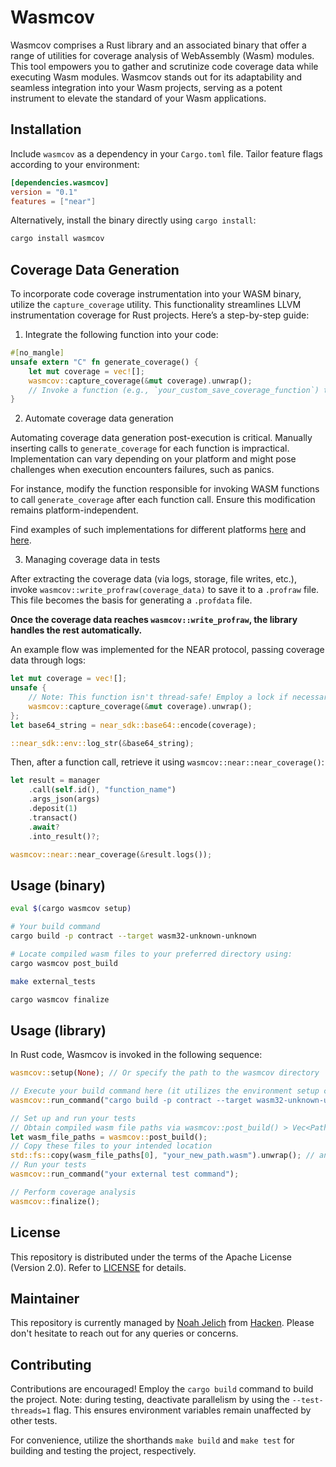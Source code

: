 # Wasmcov

Wasmcov comprises a Rust library and an associated binary that offer a range of utilities for coverage analysis of WebAssembly (Wasm) modules. This tool empowers you to gather and scrutinize code coverage data while executing Wasm modules. Wasmcov stands out for its adaptability and seamless integration into your Wasm projects, serving as a potent instrument to elevate the standard of your Wasm applications.

## Installation

Include `wasmcov` as a dependency in your `Cargo.toml` file. Tailor feature flags according to your environment:

```toml
[dependencies.wasmcov]
version = "0.1"
features = ["near"]
```

Alternatively, install the binary directly using `cargo install`:

```bash
cargo install wasmcov
```

## Coverage Data Generation

To incorporate code coverage instrumentation into your WASM binary, utilize the `capture_coverage` utility. This functionality streamlines LLVM instrumentation coverage for Rust projects. Here’s a step-by-step guide:

1. Integrate the following function into your code:

```rust
#[no_mangle]
unsafe extern "C" fn generate_coverage() {
    let mut coverage = vec![];
    wasmcov::capture_coverage(&mut coverage).unwrap();
    // Invoke a function (e.g., `your_custom_save_coverage_function`) to preserve the coverage data or utilize `println!` for debugging.
}
```

2. Automate coverage data generation

Automating coverage data generation post-execution is critical. Manually inserting calls to `generate_coverage` for each function is impractical. Implementation can vary depending on your platform and might pose challenges when execution encounters failures, such as panics.

For instance, modify the function responsible for invoking WASM functions to call `generate_coverage` after each function call. Ensure this modification remains platform-independent.

Find examples of such implementations for different platforms [here](https://github.com/hknio/wasmcov-near-sdk-rs/compare/hknio:wasmcov-near-sdk-rs:55020df8e99057815685b75b70955cb79a9dfe28...wasmcov) and [here](https://github.com/radixdlt/radixdlt-scrypto/pull/1640/files).

3. Managing coverage data in tests

After extracting the coverage data (via logs, storage, file writes, etc.), invoke `wasmcov::write_profraw(coverage_data)` to save it to a `.profraw` file. This file becomes the basis for generating a `.profdata` file.

**Once the coverage data reaches `wasmcov::write_profraw`, the library handles the rest automatically.**

An example flow was implemented for the NEAR protocol, passing coverage data through logs:

```rust
let mut coverage = vec![];
unsafe {
    // Note: This function isn't thread-safe! Employ a lock if necessary.
    wasmcov::capture_coverage(&mut coverage).unwrap();
};
let base64_string = near_sdk::base64::encode(coverage);

::near_sdk::env::log_str(&base64_string);
```

Then, after a function call, retrieve it using `wasmcov::near::near_coverage()`:

```rust
let result = manager
    .call(self.id(), "function_name")
    .args_json(args)
    .deposit(1)
    .transact()
    .await?
    .into_result()?;

wasmcov::near::near_coverage(&result.logs());
```

## Usage (binary)

```bash
eval $(cargo wasmcov setup)

# Your build command
cargo build -p contract --target wasm32-unknown-unknown

# Locate compiled wasm files to your preferred directory using:
cargo wasmcov post_build

make external_tests

cargo wasmcov finalize
```

## Usage (library)

In Rust code, Wasmcov is invoked in the following sequence:

```rust
wasmcov::setup(None); // Or specify the path to the wasmcov directory

// Execute your build command here (it utilizes the environment setup created by wasmcov::setup)
wasmcov::run_command("cargo build -p contract --target wasm32-unknown-unknown");

// Set up and run your tests
// Obtain compiled wasm file paths via wasmcov::post_build() > Vec<PathBuf> function
let wasm_file_paths = wasmcov::post_build();
// Copy these files to your intended location
std::fs::copy(wasm_file_paths[0], "your_new_path.wasm").unwrap(); // and so on
// Run your tests
wasmcov::run_command("your external test command");

// Perform coverage analysis
wasmcov::finalize();
```

## License

This repository is distributed under the terms of the Apache License (Version 2.0). Refer to [LICENSE](LICENSE) for details.

## Maintainer

This repository is currently managed by [Noah Jelich](https://www.linkedin.com/in/njelich/) from [Hacken](https://hacken.io/). Please don't hesitate to reach out for any queries or concerns.

## Contributing

Contributions are encouraged! Employ the `cargo build` command to build the project. Note: during testing, deactivate parallelism by using the `--test-threads=1` flag. This ensures environment variables remain unaffected by other tests.

For convenience, utilize the shorthands `make build` and `make test` for building and testing the project, respectively.